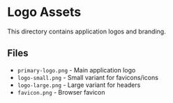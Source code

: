 # Logo Assets

This directory contains application logos and branding.

## Files

- `primary-logo.png` - Main application logo
- `logo-small.png` - Small variant for favicons/icons
- `logo-large.png` - Large variant for headers
- `favicon.png` - Browser favicon
